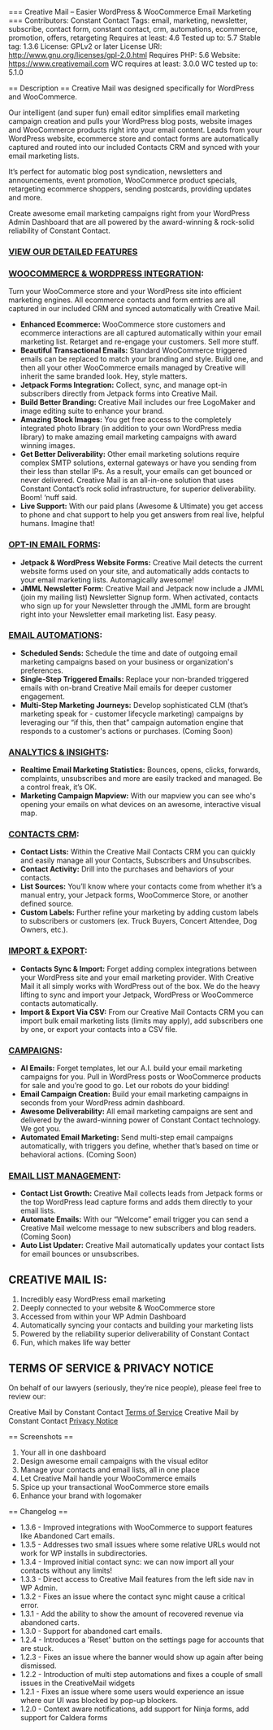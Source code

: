 === Creative Mail – Easier WordPress & WooCommerce Email Marketing ===
Contributors: Constant Contact
Tags: email, marketing, newsletter, subscribe, contact form, constant contact, crm, automations, ecommerce, promotion, offers, retargeting
Requires at least: 4.6
Tested up to: 5.7
Stable tag: 1.3.6
License: GPLv2 or later
License URI: http://www.gnu.org/licenses/gpl-2.0.html
Requires PHP: 5.6
Website: https://www.creativemail.com
WC requires at least: 3.0.0
WC tested up to: 5.1.0

== Description ==
Creative Mail was designed specifically for WordPress and WooCommerce.

Our intelligent (and super fun) email editor simplifies email marketing campaign creation and pulls your WordPress blog posts, website images and WooCommerce products right into your email content. Leads from your WordPress website, ecommerce store and contact forms are automatically captured and routed into our included Contacts CRM and synced with your email marketing lists.

It’s perfect for automatic blog post syndication, newsletters and announcements, event promotion, WooCommerce product specials, retargeting ecommerce shoppers, sending postcards, providing updates and more.

Create awesome email marketing campaigns right from your WordPress Admin Dashboard that are all powered by the award-winning & rock-solid reliability of Constant Contact.

### [VIEW OUR DETAILED FEATURES](https://www.creativemail.com/plans)

### [WOOCOMMERCE & WORDPRESS INTEGRATION](https://www.creativemail.com):
Turn your WooCommerce store and your WordPress site into efficient marketing engines. All ecommerce contacts and form entries are all captured in our included CRM and synced automatically with Creative Mail.

- **Enhanced Ecommerce:** WooCommerce store customers and ecommerce interactions are all captured automatically within your email marketing list. Retarget and re-engage your customers. Sell more stuff.
- **Beautiful Transactional Emails:** Standard WooCommerce triggered emails can be replaced to match your branding and style. Build one, and then all your other WooCommerce emails managed by Creative will inherit the same branded look. Hey, style matters.
- **Jetpack Forms Integration:** Collect, sync, and manage opt-in subscribers directly from Jetpack forms into Creative Mail.
- **Build Better Branding:** Creative Mail includes our free LogoMaker and image editing suite to enhance your brand.
- **Amazing Stock Images:** You get free access to the completely integrated photo library (in addition to your own WordPress media library) to make amazing email marketing campaigns with award winning images.
- **Get Better Deliverability:** Other email marketing solutions require complex SMTP solutions, external gateways or have you sending from their less than stellar IPs. As a result, your emails can get bounced or never delivered. Creative Mail is an all-in-one solution that uses Constant Contact’s rock solid infrastructure, for superior deliverability. Boom! ‘nuff said.
- **Live Support:** With our paid plans (Awesome & Ultimate) you get access to phone and chat support to help you get answers from real live, helpful humans. Imagine that!

### [OPT-IN  EMAIL FORMS](https://www.creativemail.com):
- **Jetpack & WordPress Website Forms:** Creative Mail detects the current website forms used on your site, and automatically adds contacts to your email marketing lists. Automagically awesome!
- **JMML Newsletter Form:** Creative Mail and Jetpack now include a JMML (join my mailing list) Newsletter Signup form. When activated, contacts who sign up for your Newsletter through the JMML form are brought right into your Newsletter email marketing list. Easy peasy.

### [EMAIL AUTOMATIONS](https://www.creativemail.com):
- **Scheduled Sends:** Schedule the time and date of outgoing email marketing campaigns based on your business or organization's preferences.
- **Single-Step Triggered Emails:** Replace your non-branded triggered emails with on-brand Creative Mail emails for deeper customer engagement.
- **Multi-Step Marketing Journeys:** Develop sophisticated CLM (that’s marketing speak for - customer lifecycle marketing) campaigns by leveraging our “if this, then that” campaign automation engine that responds to a customer's actions or purchases. (Coming Soon)

### [ANALYTICS & INSIGHTS](https://www.creativemail.com):
- **Realtime Email Marketing Statistics:** Bounces, opens, clicks, forwards, complaints, unsubscribes and more are easily tracked and managed. Be a control freak, it’s OK.
- **Marketing Campaign Mapview:** With our mapview you can see who's opening your  emails on what devices on an awesome, interactive visual map.

### [CONTACTS CRM](https://www.creativemail.com):
- **Contact Lists:** Within the Creative Mail Contacts CRM you can quickly and easily manage all your Contacts, Subscribers and Unsubscribes.
- **Contact Activity:** Drill into the purchases and behaviors of your contacts.
- **List Sources:** You’ll know where your contacts come from whether it’s a manual entry, your Jetpack forms, WooCommerce Store, or another defined source.
- **Custom Labels:** Further refine your marketing by adding custom labels to subscribers or customers (ex. Truck Buyers, Concert Attendee, Dog Owners, etc.).

### [IMPORT & EXPORT](https://www.creativemail.com):
- **Contacts Sync & Import:** Forget adding complex integrations between your WordPress site and your email marketing provider. With Creative Mail it all simply works with WordPress out of the box. We do the heavy lifting to sync and import your Jetpack, WordPress or WooCommerce contacts automatically.
- **Import & Export Via CSV:** From our Creative Mail Contacts CRM you can import bulk email marketing lists (limits may apply), add subscribers one by one, or export your contacts into a CSV file.

### [CAMPAIGNS](https://www.creativemail.com):
- **AI Emails:** Forget templates, let our A.I. build your email marketing campaigns for you. Pull in WordPress posts or WooCommerce products for sale and you’re good to go. Let our robots do your bidding!
- **Email Campaign Creation:** Build your email marketing campaigns in seconds from your WordPress admin dashboard.
- **Awesome Deliverability:** All email marketing campaigns are sent and delivered by the award-winning power of Constant Contact technology. We got you.
- **Automated Email Marketing:** Send multi-step email campaigns automatically, with triggers you define, whether that’s based on time or behavioral actions. (Coming Soon)

### [EMAIL LIST MANAGEMENT](https://www.creativemail.com):
- **Contact List Growth:** Creative Mail collects leads from Jetpack forms or the top WordPress lead capture forms and adds them directly to your email lists.
- **Automate Emails:** With our “Welcome” email trigger you can send a Creative Mail welcome message to new subscribers and blog readers. (Coming Soon)
- **Auto List Updater:** Creative Mail automatically updates your contact lists for email bounces or unsubscribes.

## CREATIVE MAIL IS:
1. Incredibly easy WordPress email marketing
1. Deeply connected to your website & WooCommerce store
1. Accessed from within your WP Admin Dashboard
1. Automatically syncing your contacts and building your marketing lists
1. Powered by the reliability superior deliverability of Constant Contact
1. Fun, which makes life way better

## TERMS OF SERVICE & PRIVACY NOTICE
On behalf of our lawyers (seriously, they’re nice people), please feel free to review our:

Creative Mail by Constant Contact [Terms of Service](https://www.constantcontact.com/website/terms)
Creative Mail by Constant Contact [Privacy Notice](https://www.endurance.com/privacy/privacy)

== Screenshots ==
1. Your all in one dashboard
2. Design awesome email campaigns with the visual editor
3. Manage your contacts and email lists, all in one place
4. Let Creative Mail handle your WooCommerce emails
5. Spice up your transactional WooCommerce store emails
6. Enhance your brand with logomaker

== Changelog ==
* 1.3.6 - Improved integrations with WooCommerce to support features like Abandoned Cart emails.
* 1.3.5 - Addresses two small issues where some relative URLs would not work for WP installs in subdirectories.
* 1.3.4 - Improved initial contact sync: we can now import all your contacts without any limits!
* 1.3.3 - Direct access to Creative Mail features from the left side nav in WP Admin.
* 1.3.2 - Fixes an issue where the contact sync might cause a critical error.
* 1.3.1 - Add the ability to show the amount of recovered revenue via abandoned carts.
* 1.3.0 - Support for abandoned cart emails.
* 1.2.4 - Introduces a 'Reset' button on the settings page for accounts that are stuck.
* 1.2.3 - Fixes an issue where the banner would show up again after being dismissed.
* 1.2.2 - Introduction of multi step automations and fixes a couple of small issues in the CreativeMail widgets
* 1.2.1 - Fixes an issue where some users would experience an issue where our UI was blocked by pop-up blockers.
* 1.2.0 - Context aware notifications, add support for Ninja forms, add support for Caldera forms